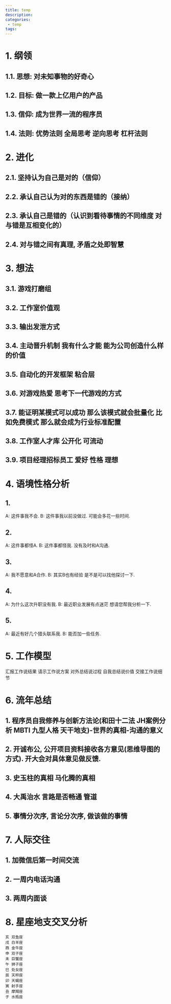 ```yaml
---
title: temp
description:
categories:
 - temp
tags:
---
```


# 1. 纲领
## 1.1. 思想: 对未知事物的好奇心
## 1.2. 目标: 做一款上亿用户的产品
## 1.3. 信仰: 成为世界一流的程序员
## 1.4. 法则: 优势法则 全局思考 逆向思考 杠杆法则

# 2. 进化
## 2.1. 坚持认为自己是对的（信仰）
## 2.2. 承认自己认为对的东西是错的（接纳）
## 2.3. 承认自己是错的（认识到看待事情的不同维度 对与错是互相变化的）
## 2.4. 对与错之间有真理, 矛盾之处即智慧

# 3. 想法
## 3.1. 游戏打磨组
## 3.2. 工作室价值观
## 3.3. 输出发泄方式
## 3.4. 主动晋升机制 我有什么才能 能为公司创造什么样的价值
## 3.5. 自动化的开发框架 粘合层
## 3.6. 对游戏热爱 思考下一代游戏的方式
## 3.7. 能证明某模式可以成功 那么该模式就会批量化 比如免费模式 那么就会成为行业标准配置
## 3.8. 工作室人才库 公开化 可流动
## 3.9. 项目经理招标员工 爱好 性格 理想

# 4. 语境性格分析
## 1. 
   A: 这件事我不会.
   B: 这件事我以前没做过. 可能会多花一些时间.
## 2.
   A: 这件事都怪A.
   B: 这件事都怪我. 没有及时和A沟通.
## 3. 
   A: 我不愿意和A合作. 
   B: 其实B也有经验 是不是可以找他探讨一下.
## 4. 
   A: 为什么这次升职没有我.
   B: 最近职业发展有点迷茫 想请您帮我分析一下.
## 5. 
   A: 最近有好几个猎头联系我.
   B: 能否加一些任务.

# 5. 工作模型
汇报工作说结果
请示工作说方案
对外总结说过程
自我总结说价值
交接工作说细节

# 6. 流年总结
## 1. 程序员自我修养与创新方法论(和田十二法 JH案例分析 MBTI 九型人格 天干地支)-世界的真相-沟通的意义
## 2. 开诚布公, 公开项目资料接收各方意见(思维导图的方式). 开大会对具体意见做反馈.
## 3. 史玉柱的真相 马化腾的真相
## 4. 大禹治水 言路是否畅通 管道
## 5. 事情分次序, 言论分次序, 做该做的事情

# 7. 人际交往
## 1. 加微信后第一时间交流
## 2. 一周内电话沟通
## 3. 两周内面谈

# 8. 星座地支交叉分析
```
亥 双鱼座
戌 白羊座
酉 金牛座
申 双子座
未 巨蟹座
午 狮子座
巳 处女座
辰 天秤座
卯 天蝎座
寅 射手座
丑 摩羯座
子 水瓶座
```